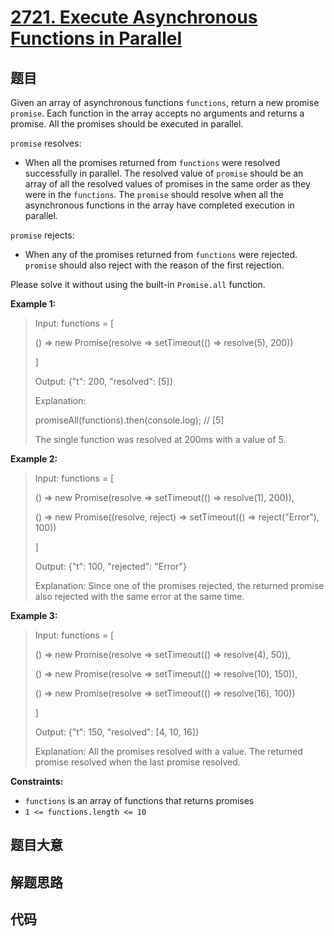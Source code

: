 # [2721. Execute Asynchronous Functions in Parallel](https://leetcode.com/problems/execute-asynchronous-functions-in-parallel/)

## 题目

Given an array of asynchronous functions `functions`, return a new promise
`promise`. Each function in the array accepts no arguments and returns a
promise. All the promises should be executed in parallel.

`promise` resolves:

  * When all the promises returned from `functions` were resolved successfully in parallel. The resolved value of `promise` should be an array of all the resolved values of promises in the same order as they were in the `functions`. The `promise` should resolve when all the asynchronous functions in the array have completed execution in parallel.

`promise` rejects:

  * When any of the promises returned from `functions` were rejected. `promise` should also reject with the reason of the first rejection.

Please solve it without using the built-in `Promise.all` function.



**Example 1:**

> Input: functions = [
> 
>   () => new Promise(resolve => setTimeout(() => resolve(5), 200))
> 
> ]
> 
> Output: {"t": 200, "resolved": [5]}
> 
> Explanation: 
> 
> promiseAll(functions).then(console.log); // [5]
> 
> 
> 
> The single function was resolved at 200ms with a value of 5.

**Example 2:**

> Input: functions = [
> 
> > 
> () => new Promise(resolve => setTimeout(() => resolve(1), 200)), 
> 
> > 
> () => new Promise((resolve, reject) => setTimeout(() => reject("Error"), 100))
> 
> ]
> 
> Output: {"t": 100, "rejected": "Error"}
> 
> Explanation: Since one of the promises rejected, the returned promise also rejected with the same error at the same time.

**Example 3:**

> Input: functions = [
> 
> > 
> () => new Promise(resolve => setTimeout(() => resolve(4), 50)), 
> 
> > 
> () => new Promise(resolve => setTimeout(() => resolve(10), 150)), 
> 
> > 
> () => new Promise(resolve => setTimeout(() => resolve(16), 100))
> 
> ]
> 
> Output: {"t": 150, "resolved": [4, 10, 16]}
> 
> Explanation: All the promises resolved with a value. The returned promise resolved when the last promise resolved.

**Constraints:**

  * `functions` is an array of functions that returns promises
  * `1 <= functions.length <= 10`


## 题目大意

## 解题思路

## 代码

```javascript

```


